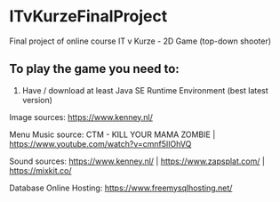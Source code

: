 # ITvKurzeFinalProject
Final project of online course IT v Kurze - 2D Game (top-down shooter)

## To play the game you need to:

1) Have / download at least Java SE Runtime Environment (best latest version)

Image sources: https://www.kenney.nl/

Menu Music source: CTM - KILL YOUR MAMA ZOMBIE | https://www.youtube.com/watch?v=cmnf5IlOhVQ

Sound sources: https://www.kenney.nl/ | https://www.zapsplat.com/ | https://mixkit.co/

Database Online Hosting: https://www.freemysqlhosting.net/
